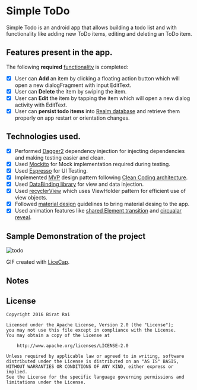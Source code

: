 # Simple ToDo

Simple Todo is an android app that allows building a todo list and with functionality like adding new ToDo items, editing and deleting an ToDo item.

## Features present in the app.

The following **required** [functionality](https://gist.github.com/nesquena/843228e83fdc4f5ddc4e) is completed:

* [x] User can **Add** an item by clicking a floating action button which will open a new dialogFragment with input EditText.
* [x] User can **Delete** the item by swiping the item.
* [x] User can **Edit** the item by tapping the item which will open a new dialog activity with EditText.
* [x] User can **persist todo items** into [Realm database](https://realm.io/docs/java/latest/) and retrieve them properly on app restart or orientation changes.

## Technologies used.
* [x] Performed [Dagger2](http://google.github.io/dagger/) dependency injection for injecting dependencies and making testing easier and clean.
* [x] Used [Mockito](https://github.com/mockito/mockito) for Mock implementation required during testing.
* [x] Used [Espresso](https://google.github.io/android-testing-support-library/docs/espresso/) for UI Testing.
* [x] Implemented [MVP](http://fernandocejas.com/2015/07/18/architecting-android-the-evolution/) design pattern following [Clean Coding architecture](http://blog.8thlight.com/uncle-bob/2012/08/13/the-clean-architecture.html).
* [x] Used [DataBinding library](https://developer.android.com/topic/libraries/data-binding/index.html) for view and data injection.
* [x] Used [recyclerView](https://guides.codepath.com/android/using-the-recyclerview) which uses ViewHolder pattern for efficient use of view objects.
* [x] Followed [material design](https://developer.android.com/design/material/index.html) guidelines to bring material desing to the app.
* [x] Used animation features like [shared Element transition](https://guides.codepath.com/android/Shared-Element-Activity-Transition) and [circualar reveal](https://guides.codepath.com/android/Circular-Reveal-Animation).

## Sample Demonstration of the project

![todo](https://cloud.githubusercontent.com/assets/2682565/16129147/a96abb3e-33d1-11e6-92b4-9c2b9c6c763a.gif)

GIF created with [LiceCap](http://www.cockos.com/licecap/).

## Notes

## License

    Copyright 2016 Birat Rai

    Licensed under the Apache License, Version 2.0 (the "License");
    you may not use this file except in compliance with the License.
    You may obtain a copy of the License at

        http://www.apache.org/licenses/LICENSE-2.0

    Unless required by applicable law or agreed to in writing, software
    distributed under the License is distributed on an "AS IS" BASIS,
    WITHOUT WARRANTIES OR CONDITIONS OF ANY KIND, either express or implied.
    See the License for the specific language governing permissions and
    limitations under the License.
